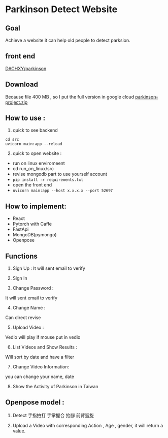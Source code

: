 # Parkinson Detect Website

## Goal
Achieve a website it can help old people to detect parksion.

## front end
[DACHXY/parkinson](https://github.com/DACHXY/parkinson)

## Download
Because file 400 MB , so I put the full version in google cloud
[parkinson-project.zip](https://drive.google.com/file/d/1L6M6fWrNMYweD8bYPfMhdl8FhOKVppI3/view)

## How to use :
1. quick to see backend
```
cd src
uvicorn main:app --reload
```

2. quick to open website :
- run on linux enviromeent
- cd run_on_linux/src
- revise mongodb part to use yourself account
- `pip install -r requirements.txt`
- open the front end
- `uvicorn main:app --host x.x.x.x --port 52697`

## How to implement:
- React
- Pytorch with Caffe
- FastApi
- MongoDB(pymongo)
- Openpose


## Functions
1. Sign Up :
It will sent email to verify

2. Sign In

3. Change Password :

It will sent email to verify

4. Change Name :

Can direct revise

5. Upload Video :

Vedio will play if mouse put in vedio

6. List Videos and Show Results :

Will sort by date and have a filter 

7. Change Video Information:

you can change your name, date

8. Show the Activity of Parkinson in Taiwan

## Openpose model :

1. Detect 手指拍打 手掌握合 抬腳 前臂迴旋

2. Upload a Video with corresponding Action , Age , gender, it will return a value. 
